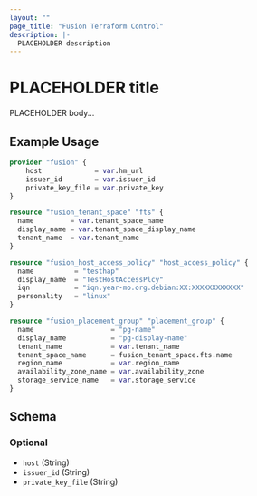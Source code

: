 ```yaml
---
layout: ""
page_title: "Fusion Terraform Control"
description: |-
  PLACEHOLDER description
---
```


# PLACEHOLDER title

PLACEHOLDER body...

## Example Usage

```terraform
provider "fusion" {
    host             = var.hm_url
    issuer_id        = var.issuer_id
    private_key_file = var.private_key
}

resource "fusion_tenant_space" "fts" {
  name         = var.tenant_space_name
  display_name = var.tenant_space_display_name
  tenant_name  = var.tenant_name
}

resource "fusion_host_access_policy" "host_access_policy" {
  name          = "testhap"
  display_name  = "TestHostAccessPlcy"
  iqn           = "iqn.year-mo.org.debian:XX:XXXXXXXXXXXX"
  personality   = "linux"
}

resource "fusion_placement_group" "placement_group" {
  name                   = "pg-name"
  display_name           = "pg-display-name"
  tenant_name            = var.tenant_name
  tenant_space_name      = fusion_tenant_space.fts.name
  region_name            = var.region_name
  availability_zone_name = var.availability_zone
  storage_service_name   = var.storage_service
}
```

<!-- schema generated by tfplugindocs -->
## Schema

### Optional

- `host` (String)
- `issuer_id` (String)
- `private_key_file` (String)
